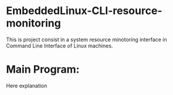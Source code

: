 # EmbeddedLinux-CLI-resource-monitoring

This is project consist in a system resource minotoring interface in Command Line Interface of Linux machines.

# Main Program:

Here explanation